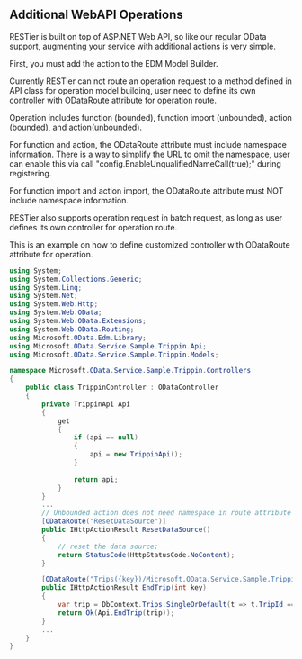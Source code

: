 ## Additional WebAPI Operations

RESTier is built on top of ASP.NET Web API, so like our regular OData support, augmenting your service
with additional actions is very simple.

First, you must add the action to the EDM Model Builder.

Currently RESTier can not route an operation request to a method defined in API class for operation model 
building, user need to define its own controller with ODataRoute attribute for operation route.

Operation includes function (bounded), function import (unbounded), action (bounded), and action(unbounded). 

For function and action, the ODataRoute attribute must include namespace information. There is a way to simplify 
the URL to omit the namespace, user can enable this via call "config.EnableUnqualifiedNameCall(true);" during registering.

For function import and action import, the ODataRoute attribute must NOT include namespace information.
 
RESTier also supports operation request in batch request, as long as user defines its own controller for operation route.
 
This is an example on how to define customized controller with ODataRoute attribute for operation.

```cs
using System;
using System.Collections.Generic;
using System.Linq;
using System.Net;
using System.Web.Http;
using System.Web.OData;
using System.Web.OData.Extensions;
using System.Web.OData.Routing;
using Microsoft.OData.Edm.Library;
using Microsoft.OData.Service.Sample.Trippin.Api;
using Microsoft.OData.Service.Sample.Trippin.Models;

namespace Microsoft.OData.Service.Sample.Trippin.Controllers
{
    public class TrippinController : ODataController
    {        
        private TrippinApi Api
        {
            get
            {
                if (api == null)
                {
                    api = new TrippinApi();
                }
                
                return api;
            }
        }
        ...
        // Unbounded action does not need namespace in route attribute
        [ODataRoute("ResetDataSource")]
        public IHttpActionResult ResetDataSource()
        {
            // reset the data source;
            return StatusCode(HttpStatusCode.NoContent);
        }

        [ODataRoute("Trips({key})/Microsoft.OData.Service.Sample.Trippin.Models.EndTrip")]
        public IHttpActionResult EndTrip(int key)
        {
            var trip = DbContext.Trips.SingleOrDefault(t => t.TripId == key);
            return Ok(Api.EndTrip(trip));
        }
        ...
    }
}
```